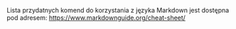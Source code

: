 Lista przydatnych komend do korzystania z języka Markdown jest dostępna pod adresem: https://www.markdownguide.org/cheat-sheet/
